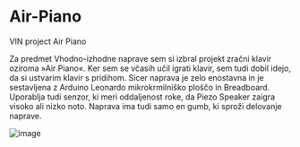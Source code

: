 # Air-Piano
VIN project Air Piano



Za predmet Vhodno-izhodne naprave sem si izbral projekt zračni klavir oziroma »Air Piano«. Ker sem se včasih učil igrati klavir, sem tudi dobil idejo, da si ustvarim klavir s pridihom. Sicer naprava  je zelo enostavna in je sestavljena z Arduino Leonardo mikrokrmilniško ploščo in Breadboard. Uporablja tudi senzor, ki meri oddaljenost roke, da Piezo Speaker zaigra visoko ali nizko noto. Naprava ima tudi samo en gumb, ki sproži delovanje naprave.

![image](https://github.com/IgorRado1/Air-Piano/assets/144734664/94e5a547-1bfe-4a46-a333-924ff3a5787c)

